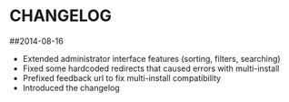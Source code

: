 CHANGELOG
=========

##2014-08-16
* Extended administrator interface features (sorting, filters, searching)
* Fixed some hardcoded redirects that caused errors with multi-install
* Prefixed feedback url to fix multi-install compatibility
* Introduced the changelog

